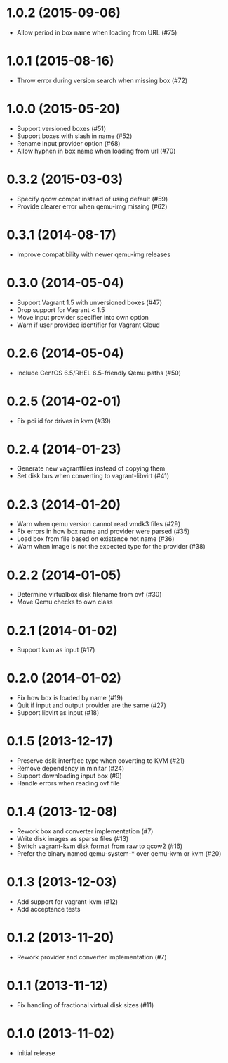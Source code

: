 # 1.0.2 (2015-09-06)
* Allow period in box name when loading from URL (#75)

# 1.0.1 (2015-08-16)
* Throw error during version search when missing box (#72)

# 1.0.0 (2015-05-20)
* Support versioned boxes (#51)
* Support boxes with slash in name (#52)
* Rename input provider option (#68)
* Allow hyphen in box name when loading from url (#70)

# 0.3.2 (2015-03-03)
* Specify qcow compat instead of using default (#59)
* Provide clearer error when qemu-img missing (#62)

# 0.3.1 (2014-08-17)
* Improve compatibility with newer qemu-img releases

# 0.3.0 (2014-05-04)
* Support Vagrant 1.5 with unversioned boxes (#47)
* Drop support for Vagrant < 1.5
* Move input provider specifier into own option
* Warn if user provided identifier for Vagrant Cloud

# 0.2.6 (2014-05-04)
* Include CentOS 6.5/RHEL 6.5-friendly Qemu paths (#50)

# 0.2.5 (2014-02-01)
* Fix pci id for drives in kvm (#39)

# 0.2.4 (2014-01-23)
* Generate new vagrantfiles instead of copying them
* Set disk bus when converting to vagrant-libvirt (#41)

# 0.2.3 (2014-01-20)
* Warn when qemu version cannot read vmdk3 files (#29)
* Fix errors in how box name and provider were parsed (#35)
* Load box from file based on existence not name (#36)
* Warn when image is not the expected type for the provider (#38)

# 0.2.2 (2014-01-05)
* Determine virtualbox disk filename from ovf (#30)
* Move Qemu checks to own class

# 0.2.1 (2014-01-02)
* Support kvm as input (#17)

# 0.2.0 (2014-01-02)
* Fix how box is loaded by name (#19)
* Quit if input and output provider are the same (#27)
* Support libvirt as input (#18)

# 0.1.5 (2013-12-17)
* Preserve dsik interface type when coverting to KVM (#21)
* Remove dependency in minitar (#24)
* Support downloading input box (#9)
* Handle errors when reading ovf file

# 0.1.4 (2013-12-08)
* Rework box and converter implementation (#7)
* Write disk images as sparse files (#13)
* Switch vagrant-kvm disk format from raw to qcow2 (#16)
* Prefer the binary named qemu-system-* over qemu-kvm or kvm (#20)

# 0.1.3 (2013-12-03)

* Add support for vagrant-kvm (#12)
* Add acceptance tests

# 0.1.2 (2013-11-20)

* Rework provider and converter implementation (#7)

# 0.1.1 (2013-11-12)

* Fix handling of fractional virtual disk sizes (#11)

# 0.1.0 (2013-11-02)

* Initial release
